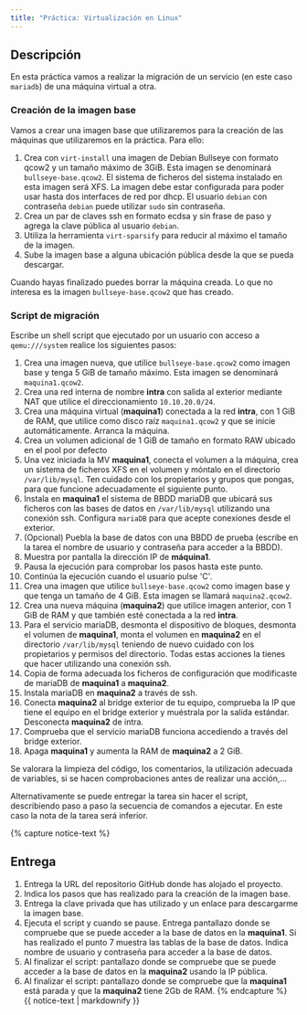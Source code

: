 ```yaml
---
title: "Práctica: Virtualización en Linux"
---
```


## Descripción

En esta práctica vamos a realizar la migración de un servicio (en este caso `mariadb`) de una máquina virtual a otra.

### Creación de la imagen base

Vamos a crear una imagen base que utilizaremos para la creación de las máquinas que utilizaremos en la práctica. Para ello:

1. Crea con `virt-install` una imagen de Debian Bullseye con formato qcow2 y un tamaño máximo de 3GiB. Esta imagen se denominará `bullseye-base.qcow2`. El sistema de ficheros del sistema instalado en esta imagen será XFS. La imagen debe estar configurada para poder usar hasta dos interfaces de red por dhcp. El usuario `debian` con contraseña `debian` puede utilizar `sudo` sin contraseña.
2. Crea un par de claves ssh en formato ecdsa y sin frase de paso y agrega la clave pública al usuario `debian`.
3. Utiliza la herramienta `virt-sparsify` para reducir al máximo el tamaño de la imagen.
4. Sube la imagen base a alguna ubicación pública desde la que se pueda descargar.

Cuando hayas finalizado puedes borrar la máquina creada. Lo que no interesa es la imagen `bullseye-base.qcow2` que has creado.

### Script de migración

Escribe un shell script que ejecutado por un usuario con acceso a `qemu:///system` realice los siguientes pasos:


1. Crea una imagen nueva, que utilice `bullseye-base.qcow2` como imagen base y tenga 5 GiB de tamaño máximo. Esta imagen se denominará `maquina1.qcow2`.
2. Crea una red interna de nombre **intra** con salida al exterior mediante NAT que utilice el direccionamiento `10.10.20.0/24`.
3. Crea una máquina virtual (**maquina1**) conectada a la red **intra**, con 1 GiB de RAM, que utilice como disco raíz `maquina1.qcow2` y que se inicie automáticamente. Arranca la máquina.
4. Crea un volumen adicional de 1 GiB de tamaño en formato RAW ubicado en el pool por defecto
5. Una vez iniciada la MV **maquina1**, conecta el volumen a la máquina, crea un sistema de ficheros XFS en el volumen y móntalo en el directorio `/var/lib/mysql`. Ten cuidado con los propietarios y grupos que pongas, para que funcione adecuadamente el siguiente punto.
6. Instala en **maquina1** el sistema de BBDD mariaDB que ubicará sus ficheros con las bases de datos en `/var/lib/mysql` utilizando una conexión ssh. Configura `mariaDB` para que acepte conexiones desde el exterior.
7. (Opcional) Puebla la base de datos con una BBDD de prueba (escribe en la tarea el nombre de usuario y contraseña para acceder a la BBDD).
8. Muestra por pantalla la dirección IP de **máquina1**.
9. Pausa la ejecución para comprobar los pasos hasta este punto.
10. Continúa la ejecución cuando el usuario pulse 'C'.
11. Crea una imagen que utilice `bullseye-base.qcow2` como imagen base y que tenga un tamaño de 4 GiB. Esta imagen se llamará `maquina2.qcow2`.
12. Crea una nueva máquina (**maquina2**) que utilice imagen anterior, con 1 GiB de RAM y que también esté conectada a la red **intra**.
 13. Para el servicio mariaDB, desmonta el dispositivo de bloques, desmonta el volumen de **maquina1**, monta el volumen en **maquina2** en el directorio `/var/lib/mysql` teniendo de nuevo cuidado con los propietarios y permisos del directorio. Todas estas acciones la tienes que hacer utilizando una conexión ssh.
14. Copia de forma adecuada los ficheros de configuración que modificaste de mariaDB de **maquina1** a **maquina2**.
15. Instala mariaDB en **maquina2** a través de ssh.
16. Conecta **maquina2** al bridge exterior de tu equipo, comprueba la IP que tiene el equipo en el bridge exterior y muéstrala por la salida estándar. Desconecta **maquina2** de intra.
17. Comprueba que el servicio mariaDB funciona accediendo a través del bridge exterior.
18. Apaga **maquina1** y aumenta la RAM de **maquina2** a 2 GiB.

Se valorara la limpieza del código, los comentarios, la utilización adecuada de variables, si se hacen comprobaciones antes de realizar una acción,...

Alternativamente se puede entregar la tarea sin hacer el script, describiendo paso a paso la secuencia de comandos a ejecutar. En este caso la nota de la tarea será inferior.


{% capture notice-text %}
## Entrega

1. Entrega la URL del repositorio GitHub donde has alojado el proyecto.
2. Indica los pasos que has realizado para la creación de la imagen base.
3. Entrega la clave privada que has utilizado y un enlace para descargarme la imagen base.
4. Ejecuta el script y cuando se pause. Entrega pantallazo donde se compruebe que se puede acceder a la base de datos en la **maquina1**. Si has realizado el punto 7 muestra las tablas de la base de datos. Indica nombre de usuario y contraseña para acceder a la base de datos.
5. Al finalizar el script: pantallazo donde se compruebe que se puede acceder a la base de datos en la **maquina2** usando la IP pública.
6. Al finalizar el script: pantallazo donde se compruebe que la **maquina1** está parada y que la **maquina2** tiene 2Gb de RAM.
{% endcapture %}<div class="notice--info">{{ notice-text | markdownify }}</div>


